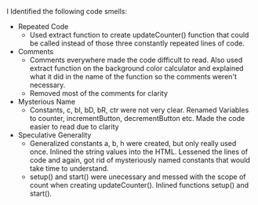 I Identified the following code smells:

- Repeated Code
  - Used extract function to create updateCounter() function that could be called instead of those three constantly repeated lines of code.
- Comments
  - Comments everywhere made the code difficult to read. Also used extract function on the background color calculator and explained what it did in the name of the function so the comments weren't necessary.
  - Removed most of the comments for clarity
- Mysterious Name
  - Constants, c, bI, bD, bR, ctr were not very clear. Renamed Variables to counter, incrementButton, decrementButton etc. Made the code easier to read due to clarity
- Speculative Generality
  - Generalized constants a, b, h were created, but only really used once. Inlined the string values into the HTML. Lessened the lines of code and again, got rid of mysteriously named constants that would take time to understand.
  - setup() and start() were unecessary and messed with the scope of count when creating updateCounter(). Inlined functions setup() and start().
